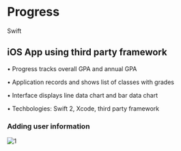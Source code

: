 # Progress
Swift

## iOS App using third party framework

•	Progress tracks overall GPA and annual GPA

•	Application records and shows list of classes with grades

•	Interface displays line data chart and bar data chart

•	Techbologies: Swift 2, Xcode, third party framework

### Adding user information
![1](https://cl.ly/h8He/Screen%20Recording%202016-08-20%20at%2011.40%20PM.gif)
